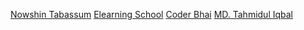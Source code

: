 [Nowshin Tabassum](https://www.youtube.com/@ExtNowshinTabassum/playlists)
[Elearning School](https://www.youtube.com/@elearningschoolbd/playlists)
[Coder Bhai](https://www.youtube.com/@CoderBhaiBD/playlists)
[MD. Tahmidul Iqbal](https://www.youtube.com/@tahmidraven/playlists)

